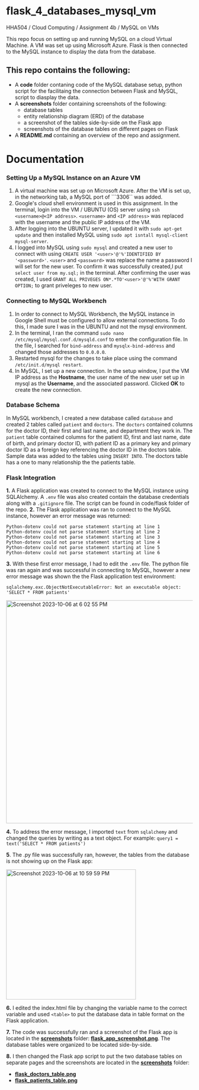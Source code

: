 # flask_4_databases_mysql_vm
HHA504 / Cloud Computing / Assignment 4b / MySQL on VMs

This repo focus on setting up and running MySQL on a cloud Virtual Machine. A VM was set up using Microsoft Azure. Flask is then connected to the MySQL instance to display the data from the database. 

## This repo contains the following: 
+ A **code** folder contaning code of the MySQL database setup, python script for the facilitaing the connection between Flask and MySQL, script to diasplay the data.
+ A **screenshots** folder containing screenshots of the following:
  + database tables
  + entity relationship diagram (ERD) of the database
  + a screenshot of the tables side-by-side on the Flask app
  + screenshots of the database tables on different pages on Flask 
+ A **README.md** containing an overview of the repo and assignment.

# Documentation
### Setting Up a MySQL Instance on an Azure VM
1. A virtual machine was set up on Microsoft Azure. After the VM is set up, in the networking tab, a MySQL port of ```3306`` was added.
2. Google's cloud shell environment is used in this assignment. In the terminal, login into the VM / UBUNTU (OS) server using ```ssh <username>@<IP address>```. ```<username>``` and ```<IP address>``` was replaced with the username and the public IP address of the VM.
3. After logging into the UBUNTU server, I updated it with ```sudo apt-get update``` and then installed MySQL using ```sudo apt isntall mysql-client mysql-server```.
4. I logged into MySQL using ```sudo mysql``` and created a new user to connect with using ```CREATE USER '<user>'@'%'IDENTIFIED BY '<password>'```. ```<user>``` and ```<password>``` was replace the name a password I will set for the new user. To confirm it was successfully created,I put ```select user from my.sql;``` in the terminal. After confirming the user was created, I used ```GRANT ALL PRIVEGES ON*.*TO'<user>'@'%'WITH GRANT OPTION;``` to grant priveleges to new user. 

### Connecting to MySQL Workbench
1. In order to connect to MySQL Workbench, the MySQL instance in Google Shell must be configured to allow external connections. To do this, I made sure I was in the UBUNTU and not the mysql environment. 
2. In the terminal, I ran the command ```sudo nano /etc/mysql/mysql.conf.d/mysqld.conf``` to enter the configuration file. In the file, I searched for ```bind-address``` and ```mysqlx-bind-address``` and changed those addresses to ```0.0.0.0```.
3. Restarted mysql for the changes to take place using the command ```/etc/init.d/mysql restart```.
4. In MySQL, I set up a new connection. In the setup window, I put the VM IP address as the **Hostname**, the user name of the new user set up in mysql as the **Username**, and the associated password. Clicked **OK** to create the new connection. 

### Database Schema
In MySQL workbench, I created a new database called ```database``` and created 2 tables called ```patient``` and ```doctors```. The ```doctors``` contained columns for the doctor ID, their first and last name, and department they work in. The ```patient``` table contained columns for the patient ID, first and last name, date of birth, and primary doctor ID, with patient ID as a primary key and primary doctor ID as a foreign key referencing the doctor ID in the doctors table. Sample data was added to the tables using ```INSERT INTO```. The doctors table has a one to many relationship the the patients table. 
 
### Flask Integration 
**1.** A Flask application was created to connect to the MySQL instance using SQLAlchemy. A ```.env``` file was also created contain the database credentials along with a ```.gitignore``` file. The script can be found in code/flask folder of the repo.
**2.** The Flask application was ran to connect to the MySQL instance, however an error message was returned:
```
Python-dotenv could not parse statement starting at line 1
Python-dotenv could not parse statement starting at line 2
Python-dotenv could not parse statement starting at line 3
Python-dotenv could not parse statement starting at line 4
Python-dotenv could not parse statement starting at line 5
Python-dotenv could not parse statement starting at line 6
```
**3.** With these first error message, I had to edit the ```.env``` file. The python file was ran again and was successful in connecting to MySQL, however a new error message was shown the the Flask application test environment:
```
sqlalchemy.exc.ObjectNotExecutableError: Not an executable object: 'SELECT * FROM patients'
```
<img width="600" alt="Screenshot 2023-10-06 at 6 02 55 PM" src="https://github.com/c-susan/flask_4_databases_mysql_vm/assets/123512714/915dd98c-5a00-4840-bbe3-97f57b08cb69">

**4.** To address the error message, I imported ```text``` from ```sqlalchemy``` and changed the queries by writing as a text object. For example: 
            ```
            query1 = text('SELECT * FROM patients')
            ```

**5**. The .py file was successfully ran, however, the tables from the database is not showing up on the Flask app: 

<img width="350" alt="Screenshot 2023-10-06 at 10 59 59 PM" src="https://github.com/c-susan/flask_4_databases_mysql_vm/assets/123512714/3c55334f-1abf-44e3-ae97-b7dc3e76baa3">

**6.** I edited the index.html file by changing the variable name to the correct variable and used ```<table>``` to put the database data in table format on the Flask application. 

**7.** The code was successfully ran and a screenshot of the Flask app is located in the **<a href = "https://github.com/c-susan/flask_4_databases_mysql_vm/tree/main/screenshots">screenshots</a>** folder: **<a href="https://github.com/c-susan/flask_4_databases_mysql_vm/blob/main/screenshots/flask_app_screenshot.png">flask_app_screenshot.png</a>**. The database tables were organized to be located side-by-side. 

**8.** I then changed the Flask app script to put the two database tables on separate pages and the screenshots are located in the **<a href = "https://github.com/c-susan/flask_4_databases_mysql_vm/tree/main/screenshots">screenshots</a>** folder:
  + **<a href = "https://github.com/c-susan/flask_4_databases_mysql_vm/blob/main/screenshots/flask_doctors_table.png">flask_doctors_table.png</a>**
  + **<a href = "https://github.com/c-susan/flask_4_databases_mysql_vm/blob/main/screenshots/flask_patients_table.png">flask_patients_table.png</a>**
